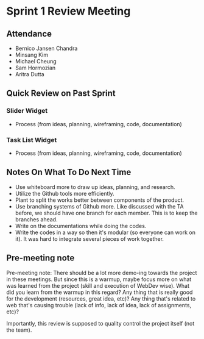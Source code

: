 # Sprint 1 Review Meeting

## Attendance
- Bernico Jansen Chandra
- Minsang Kim
- Michael Cheung
- Sam Hormozian
- Aritra Dutta

## Quick Review on Past Sprint
### Slider Widget
- Process (from ideas, planning, wireframing, code, documentation)

### Task List Widget
- Process (from ideas, planning, wireframing, code, documentation)

## Notes On What To Do Next Time
- Use whiteboard more to draw up ideas, planning, and research.
- Utilize the Github tools more efficiently.
- Plant to split the works better between components of the product.
- Use branching systems of Github more. Like discussed with the TA before, we should have one branch for each member. This is to keep the branches ahead.
- Write on the documentations while doing the codes.
- Write the codes in a way so then it's modular (so everyone can work on it). It was hard to integrate several pieces of work together.

## Pre-meeting note
Pre-meeting note: There should be a lot more demo-ing towards the project in these meetings. But since this is a warmup, maybe focus more on what was learned from the project (skill and execution of WebDev wise). What did you learn from the warmup in this regard? Any thing that is really good for the development (resources, great idea, etc)? Any thing that's related to web that's causing trouble (lack of info, lack of idea, lack of assignments, etc)?

Importantly, this review is supposed to quality control the project itself (not the team).
